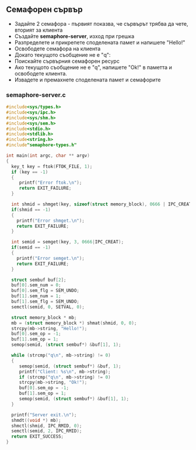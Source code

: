 ## Семафорен сървър

- Задайте 2 семафора - първият показва, че сървърът трябва да чете, вторият за клиента
- Създайте **semaphore-server**, изход при грешка
- Разпределете и прикрепете споделената памет и напишете "Hello!"
- Освободете семафора на клиента
- Докато текущото съобщение не е "q":
- Поискайте сървърния семафорен ресурс
- Ако текущото съобщение не е "q", напишете "Ok!" в паметта и освободете клиента.
- Извадете и премахнете споделената памет и семафорите

### semaphore-server.c
```c
#include<sys/types.h>
#include<sys/ipc.h>
#include<sys/shm.h>
#include<sys/sem.h>
#include<stdio.h>
#include<stdlib.h>
#include<string.h>
#include"semaphore-types.h"

int main(int argc, char ** argv)
{
  key_t key = ftok(FTOK_FILE, 1);
  if (key == -1)
  {
     printf("Error ftok.\n");
     return EXIT_FAILURE;
  }

  int shmid = shmget(key, sizeof(struct memory_block), 0666 | IPC_CREAT);
  if(shmid == -1)
  {
    printf("Error shmget.\n");
    return EXIT_FAILURE;
  }

  int semid = semget(key, 3, 0666|IPC_CREAT);
  if(semid == -1)
  {
    printf("Error semget.\n");
    return EXIT_FAILURE;
  }

  struct sembuf buf[2];
  buf[0].sem_num = 0;
  buf[0].sem_flg = SEM_UNDO;
  buf[1].sem_num = 1;
  buf[1].sem_flg = SEM_UNDO;
  semctl(semid, 0, SETVAL, 0);

  struct memory_block * mb;
  mb = (struct memory_block *) shmat(shmid, 0, 0);
  strcpy(mb->string, "Hello!");
  buf[0].sem_op = -1;
  buf[1].sem_op = 1;
  semop(semid, (struct sembuf*) &buf[1], 1);

  while (strcmp("q\n", mb->string) != 0)
  {
     semop(semid, (struct sembuf*) &buf, 1);
     printf("Client: %s\n", mb->string);
     if (strcmp("q\n", mb->string) != 0)
     strcpy(mb->string, "Ok!");
     buf[0].sem_op = -1;
     buf[1].sem_op = 1;
     semop(semid, (struct sembuf*) &buf[1], 1);
  }

  printf("Server exit.\n");
  shmdt((void *) mb);
  shmctl(shmid, IPC_RMID, 0);
  semctl(semid, 2, IPC_RMID);
  return EXIT_SUCCESS;
}
```
